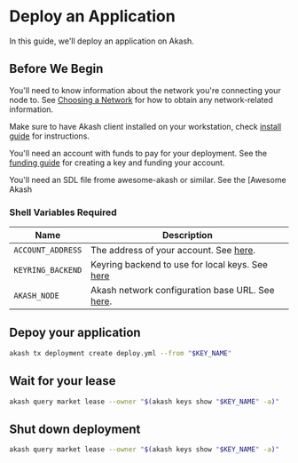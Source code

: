 # Deploy an Application

In this guide, we'll deploy an application on Akash.

## Before We Begin

You'll need to know information about the network you're connecting your node to.
See [Choosing a Network](/guides/versions.md) for how to obtain any network-related information.

Make sure to have Akash client installed on your workstation, check [install guide](/guides/install.md) for instructions.

You'll need an account with funds to pay for your deployment.  See the [funding guide](/guides/wallet/funding.md) for
creating a key and funding your account.

You'll need an SDL file frome awesome-akash or similar.  See the [Awesome Akash 

### Shell Variables Required

|Name|Description|
|---|---|
|`ACCOUNT_ADDRESS`|The address of your account.  See [here](/guides/wallet/README.md#account-address).|
|`KEYRING_BACKEND`|Keyring backend to use for local keys.  See [here](/guides/wallet/README.md)|
|`AKASH_NODE`|Akash network configuration base URL. See [here](/guides/version.md).|


## Depoy your application

```sh
akash tx deployment create deploy.yml --from "$KEY_NAME"
```

## Wait for your lease

```sh
akash query market lease --owner "$(akash keys show "$KEY_NAME" -a)"
```

## Shut down deployment

```sh
akash query market lease --owner "$(akash keys show "$KEY_NAME" -a)"
```
